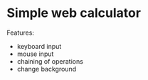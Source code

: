 # Simple web calculator

Features:
* keyboard input
* mouse input
* chaining of operations
* change background
